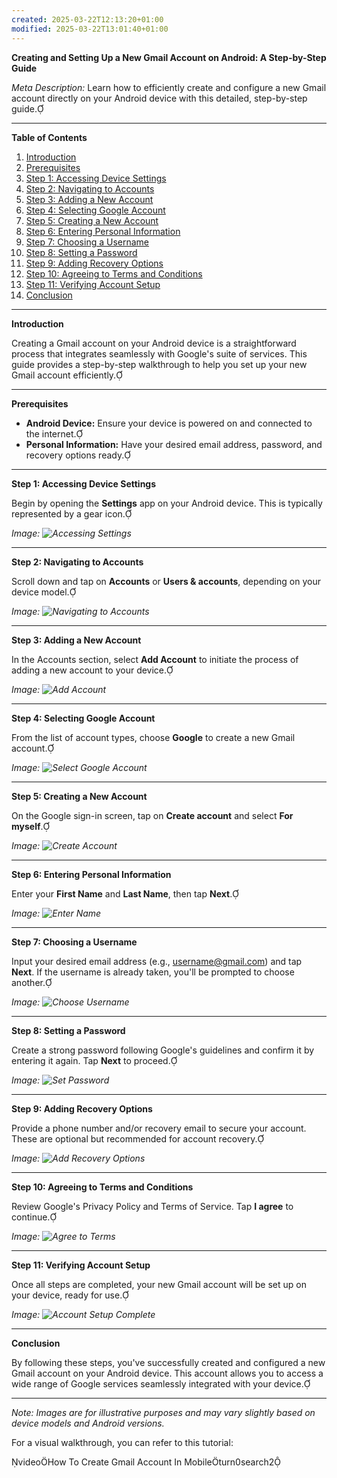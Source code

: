 ```yaml
---
created: 2025-03-22T12:13:20+01:00
modified: 2025-03-22T13:01:40+01:00
---
```


**Creating and Setting Up a New Gmail Account on Android: A Step-by-Step Guide**

*Meta Description:* Learn how to efficiently create and configure a new Gmail account directly on your Android device with this detailed, step-by-step guide.

---

**Table of Contents**

1. [Introduction](#introduction)
2. [Prerequisites](#prerequisites)
3. [Step 1: Accessing Device Settings](#step-1-accessing-device-settings)
4. [Step 2: Navigating to Accounts](#step-2-navigating-to-accounts)
5. [Step 3: Adding a New Account](#step-3-adding-a-new-account)
6. [Step 4: Selecting Google Account](#step-4-selecting-google-account)
7. [Step 5: Creating a New Account](#step-5-creating-a-new-account)
8. [Step 6: Entering Personal Information](#step-6-entering-personal-information)
9. [Step 7: Choosing a Username](#step-7-choosing-a-username)
10. [Step 8: Setting a Password](#step-8-setting-a-password)
11. [Step 9: Adding Recovery Options](#step-9-adding-recovery-options)
12. [Step 10: Agreeing to Terms and Conditions](#step-10-agreeing-to-terms-and-conditions)
13. [Step 11: Verifying Account Setup](#step-11-verifying-account-setup)
14. [Conclusion](#conclusion)

---

**Introduction**

Creating a Gmail account on your Android device is a straightforward process that integrates seamlessly with Google's suite of services. This guide provides a step-by-step walkthrough to help you set up your new Gmail account efficiently.

---

**Prerequisites**

- **Android Device:** Ensure your device is powered on and connected to the internet.
- **Personal Information:** Have your desired email address, password, and recovery options ready.

---

**Step 1: Accessing Device Settings**

Begin by opening the **Settings** app on your Android device. This is typically represented by a gear icon.

*Image: ![Accessing Settings](https://example.com/settings_icon.png)*

---

**Step 2: Navigating to Accounts**

Scroll down and tap on **Accounts** or **Users & accounts**, depending on your device model.

*Image: ![Navigating to Accounts](https://example.com/accounts_menu.png)*

---

**Step 3: Adding a New Account**

In the Accounts section, select **Add Account** to initiate the process of adding a new account to your device.

*Image: ![Add Account](https://example.com/add_account.png)*

---

**Step 4: Selecting Google Account**

From the list of account types, choose **Google** to create a new Gmail account.

*Image: ![Select Google Account](https://example.com/select_google.png)*

---

**Step 5: Creating a New Account**

On the Google sign-in screen, tap on **Create account** and select **For myself**.

*Image: ![Create Account](https://example.com/create_account.png)*

---

**Step 6: Entering Personal Information**

Enter your **First Name** and **Last Name**, then tap **Next**.

*Image: ![Enter Name](https://example.com/enter_name.png)*

---

**Step 7: Choosing a Username**

Input your desired email address (e.g., username@gmail.com) and tap **Next**. If the username is already taken, you'll be prompted to choose another.

*Image: ![Choose Username](https://example.com/choose_username.png)*

---

**Step 8: Setting a Password**

Create a strong password following Google's guidelines and confirm it by entering it again. Tap **Next** to proceed.

*Image: ![Set Password](https://example.com/set_password.png)*

---

**Step 9: Adding Recovery Options**

Provide a phone number and/or recovery email to secure your account. These are optional but recommended for account recovery.

*Image: ![Add Recovery Options](https://example.com/add_recovery.png)*

---

**Step 10: Agreeing to Terms and Conditions**

Review Google's Privacy Policy and Terms of Service. Tap **I agree** to continue.

*Image: ![Agree to Terms](https://example.com/agree_terms.png)*

---

**Step 11: Verifying Account Setup**

Once all steps are completed, your new Gmail account will be set up on your device, ready for use.

*Image: ![Account Setup Complete](https://example.com/account_setup_complete.png)*

---

**Conclusion**

By following these steps, you've successfully created and configured a new Gmail account on your Android device. This account allows you to access a wide range of Google services seamlessly integrated with your device.

---

*Note: Images are for illustrative purposes and may vary slightly based on device models and Android versions.*

For a visual walkthrough, you can refer to this tutorial:

videoHow To Create Gmail Account In Mobileturn0search2
